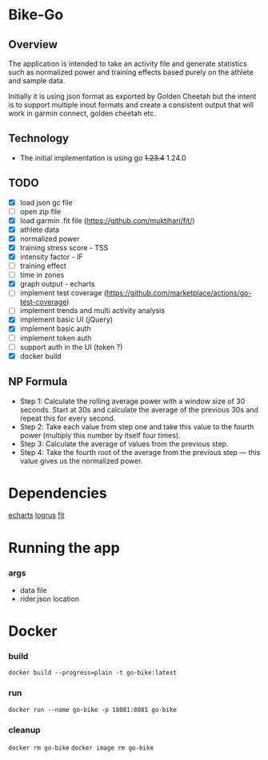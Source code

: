 # Bike-Go

## Overview
The application is intended to take an activity file and generate statistics such as normalized power and training effects based purely on the athlete and sample data.

Initially it is using json format as exported by Golden Cheetah but the intent is to support multiple inout formats and create a consistent output that will work in garmin connect, golden cheetah etc.

## Technology
* The initial implementation is using go ~~1.23.4~~ 1.24.0

## TODO
- [x] load json gc file
- [ ] open zip file
- [x] load garmin .fit file (https://github.com/muktihari/fit/)
- [x] athlete data
- [x] normalized power
- [x] training stress score - TSS
- [x] intensity factor - IF
- [ ] training effect
- [ ] time in zones
- [x] graph output - echarts 
- [ ] implement test coverage (https://github.com/marketplace/actions/go-test-coverage)
- [ ] implement trends and multi activity analysis
- [x] implement basic UI (jQuery)
- [x] implement basic auth 
- [ ] implement token auth
- [ ] support auth in the UI (token ?)
- [x] docker build

## NP Formula
- Step 1: Calculate the rolling average power with a window size of 30 seconds. Start at 30s and calculate the average of the previous 30s and repeat this for every second.
- Step 2: Take each value from step one and take this value to the fourth power (multiply this number by itself four times).
- Step 3: Calculate the average of values from the previous step.
- Step 4: Take the fourth root of the average from the previous step — this value gives us the normalized power.


# Dependencies

[echarts](https://github.com/go-echarts/go-echarts)
[logrus](github.com/sirupsen/logrus)
[fit](github.com/muktihari/fit)



# Running the app
### args
- data file
- rider.json location 

# Docker
### build
`docker build --progress=plain -t go-bike:latest`
### run
`docker run --name go-bike -p 18081:8081 go-bike`
### cleanup
`docker rm go-bike`
`docker image rm go-bike`